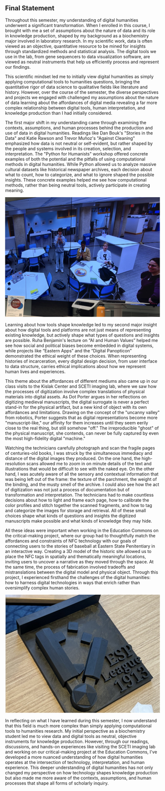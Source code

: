 ‎ ‎ ‎ ‎ ‎ ‎ ‎ ‎ ‎ ‎
## Final Statement 
Throughout this semester, my understanding of digital humanities underwent a significant transformation. When I enrolled in this course, I brought with me a set of assumptions about the nature of data and its role in knowledge production, shaped by my background as a biochemistry major involved in laboratory research. In my scientific work, data is often viewed as an objective, quantitative resource to be mined for insights through standardized methods and statistical analysis. The digital tools we use in the lab, from gene sequencers to data visualization software, are viewed as neutral instruments that help us efficiently process and represent our findings. 

This scientific mindset led me to initially view digital humanities as simply applying computational tools to humanities questions, bringing the quantitative rigor of data science to qualitative fields like literature and history. However, over the course of the semester, the diverse perspectives and projects we engaged with challenged my assumptions about the nature of data learning about the affordances of digital media revealing a far more complex relationship between digital tools, human interpretation, and knowledge production than I had initially considered. 

The first major shift in my understanding came through examining the contexts, assumptions, and human processes behind the production and use of data in digital humanities. Readings like Dan Bouk's "Stories in the Data" and Katie Rawson and Trevor Muñoz's "Against Cleaning" emphasized how data is not neutral or self-evident, but rather shaped by the people and systems involved in its creation, selection, and interpretation. The "Python for Humanists" workshop offered concrete examples of both the potential and the pitfalls of using computational methods in digital humanities. While Python allowed us to analyze massive cultural datasets like historical newspaper archives, each decision about what to count, how to categorize, and what to ignore shaped the possible insights. These concrete examples helped me see how computational methods, rather than being neutral tools, actively participate in creating meaning. 

![Image of myself at Python workshop](IMG_0384.jpeg) 

Learning about how tools shape knowledge led to my second major insight about how digital tools and platforms are not just means of representing existing knowledge, but actively shape what types of questions and insights are possible. Ruha Benjamin's lecture on “AI and Human Values” helped me see how social and political biases become embedded in digital systems, while projects like “Eastern Apps” and the “Digital Panopticon” demonstrated the ethical weight of these choices. When representing histories of incarceration, every digital design decision, from user interface to data structure, carries ethical implications about how we represent human lives and experiences.

This theme about the affordances of different mediums also came up in our class visits to the Kislak Center and SCETI imaging lab, where we saw how the processes of digitization involve complex translations of physical materials into digital assets. As Dot Porter argues in her reflections on digitizing medieval manuscripts, the digital surrogate is never a perfect stand-in for the physical artifact, but a new kind of object with its own affordances and limitations. Drawing on the concept of the "uncanny valley" from robotics, Porter suggests that as digital representations become more "manuscript-like," our affinity for them increases until they seem eerily close to the real thing, but still somehow "off." The irreproducible "ghost" of the physical manuscript, she contends, can never be fully captured by even the most high-fidelity digital "machine."

Watching the technicians carefully photograph and scan the fragile pages of centuries-old books, I was struck by the simultaneous immediacy and distance of the digital images they produced. On the one hand, the high-resolution scans allowed me to zoom in on minute details of the text and illustrations that would be difficult to see with the naked eye. On the other hand, I was acutely aware of all the sensory and contextual information that was being left out of the frame: the texture of the parchment, the weight of the binding, and the musty smell of the archive. I could also see how the act of digitization was not just a process of documentation but of transformation and interpretation. The technicians had to make countless decisions about how to light and frame each page, how to calibrate the color profiles and stitch together the scanned fragments, and how to tag and categorize the images for storage and retrieval. All of these small choices shape what kinds of questions and insights the digitized manuscripts make possible and what kinds of knowledge they may hide.

All these ideas were important when working in the Education Commons on the critical-making project, where our group had to thoughtfully match the affordances and constraints of NFC technology with our goals of connecting users to the stories of baseball at Eastern State Penitentiary in an interactive way. Creating a 3D model of the historic site allowed us to place the NFC tags in spatially and thematically meaningful locations, inviting users to uncover a narrative as they moved through the space. At the same time, the process of fabrication involved tradeoffs and mistranslations between the digital model and physical object. Through this project, I experienced firsthand the challenges of the digital humanities: how to harness digital technologies in ways that enrich rather than oversimplify complex human stories.

![Image of 3d model of ESP](vg_esp_3d.jpeg) 

In reflecting on what I have learned during this semester, I now understand that this field is much more complex than simply applying computational tools to humanities research. My initial perspective as a biochemistry student led me to view data and digital tools as neutral, objective instruments for knowledge production. However, through our readings, discussions, and hands-on experiences like visiting the SCETI imaging lab and working on our critical-making project at the Education Commons, I've developed a more nuanced understanding of how digital humanities operates at the intersection of technology, interpretation, and human experience. This deeper understanding of digital humanities has not only changed my perspective on how technology shapes knowledge production but also made me more aware of the contexts, assumptions, and human processes that shape all forms of scholarly inquiry.
